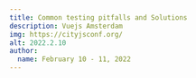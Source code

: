 ```yaml
---
title: Common testing pitfalls and Solutions
description: Vuejs Amsterdam
img: https://cityjsconf.org/
alt: 2022.2.10
author:
  name: February 10 - 11, 2022
---
```

